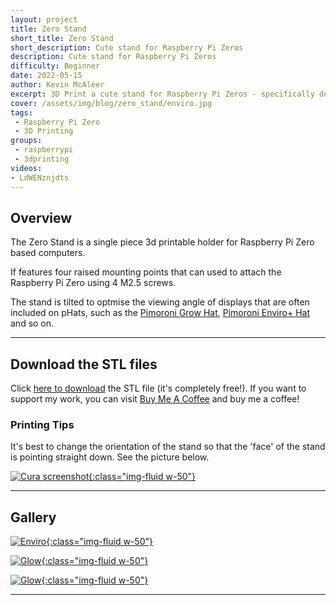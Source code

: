 ```yaml
---
layout: project
title: Zero Stand
short_title: Zero Stand
short_description: Cute stand for Raspberry Pi Zeros
description: Cute stand for Raspberry Pi Zeros
difficulty: Beginner
date: 2022-05-15
author: Kevin McAleer
excerpt: 3D Print a cute stand for Raspberry Pi Zeros - specifically designed for pHats
cover: /assets/img/blog/zero_stand/enviro.jpg
tags:
 - Raspberry Pi Zero
 - 3D Printing
groups:
 - raspberrypi
 - 3dprinting
videos:
- LdWENznjdts
---
```


## Overview

The Zero Stand is a single piece 3d printable holder for Raspberry Pi Zero based computers.

If features four raised mounting points that can used to attach the Raspberry Pi Zero using 4 M2.5 screws.

The stand is tilted to optmise the viewing angle of displays that are often included on pHats, such as the [Pimoroni Grow Hat](https://www.pimoroni.com/grow), [Pimoroni Enviro+ Hat](https://www.pimoroni.com/enviro) and so on.

---

## Download the STL files

Click [here to download](/assets/stl/zero_stand/zero_stand.stl) the STL file (it's completely free!). If you want to support my work, you can visit [Buy Me A Coffee](https://www.buymeacoffee.com/kevinmcaleer) and buy me a coffee!

### Printing Tips

It's best to change the orientation of the stand so that the 'face' of the stand is pointing straight down. See the picture below.

[![Cura screenshot](/assets/img/blog/zero_stand/cura.png){:class="img-fluid w-50"}](/assets/img/blog/zero_stand/cura.png)

---

## Gallery

[![Enviro](/assets/img/blog/zero_stand/enviro.jpg){:class="img-fluid w-50"}](/assets/img/blog/zero_stand/enviro.jpg)

[![Glow](/assets/img/blog/zero_stand/grow.jpg){:class="img-fluid w-50"}](/assets/img/blog/zero_stand/grow.jpg)

[![Glow](/assets/img/blog/zero_stand/zero_stand.png){:class="img-fluid w-50"}](/assets/img/blog/zero_stand/zero_stand.png)

---
